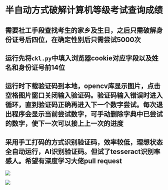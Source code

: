 # 半自动方式破解计算机等级考试查询成绩

## 需要社工手段查找考生的家乡及生日，之后只需破解身份证号后四位，在确定性别后只需尝试5000次

## 运行先将`ckl.py`中填入浏览器cookie对应字段以及姓名和身份证号前14位

## 运行时下载验证码到本地，opencv库显示图片，点击空格图片窗口关闭输入验证码。验证码输入错误时进入循环，直到验证码正确再进入下一个数字尝试。每次退出程序会显示当前尝试数字，可手动删除字典中已尝试的数字，使下一次可以接上上一次的进度

## 采用手工打码的方式识别验证码，效率较低，理想状态全自动运行，AI识别验证码。但试了tesseract识别率感人。希望有深度学习大佬pull request

![](https://upload-images.jianshu.io/upload_images/11356161-d644619c681eabb0.gif?imageMogr2/auto-orient/strip)

![](https://upload-images.jianshu.io/upload_images/11356161-2a3a9b6c7a47e746.png?imageMogr2/auto-orient/strip%7CimageView2/2/w/1240)
